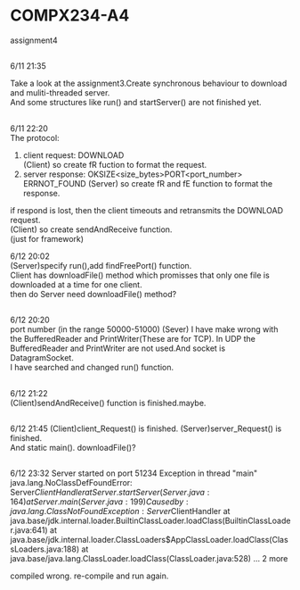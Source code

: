 # COMPX234-A4
assignment4
##
6/11 21:35  

Take a look at the assignment3.Create synchronous behaviour to download and muliti-threaded server.  
And some structures like run() and startServer() are not finished yet.

## 
6/11 22:20  
The protocol:  
1. client request:
DOWNLOAD<filename>  
(Client) so create fR fuction to format the request.  
2. server response:
OK<filename>SIZE<size_bytes>PORT<port_number>  
ERR<filename>NOT_FOUND
(Server) so create fR and fE function to format the response.  

if respond is lost, then the client timeouts and retransmits the DOWNLOAD request.  
(Client) so create sendAndReceive function.  
(just for framework)  

6/12 20:02  
(Server)specify run(),add findFreePort() function.  
Client has downloadFile() method which promisses that only one file is downloaded at a time for one client.  
then do Server need downloadFile() method?  

##
6/12 20:20  
port number (in the range 50000-51000) 
(Sever) I have make wrong with the BufferedReader and PrintWriter(These are for TCP). In UDP the BufferedReader and PrintWriter are not used.And socket is DatagramSocket.  
I have searched and changed run() function.  

##  
6/12 21:22  
(Client)sendAndReceive() function is finished.maybe.

##  
6/12 21:45 
(Client)client_Request()  is finished.
(Server)server_Request()  is finished.  
And static main().
downloadFile()?

##  
6/12 23:32
Server started on port 51234
Exception in thread "main" java.lang.NoClassDefFoundError: Server$ClientHandler
        at Server.startServer(Server.java:164)
        at Server.main(Server.java:199)
Caused by: java.lang.ClassNotFoundException: Server$ClientHandler
        at java.base/jdk.internal.loader.BuiltinClassLoader.loadClass(BuiltinClassLoader.java:641)
        at java.base/jdk.internal.loader.ClassLoaders$AppClassLoader.loadClass(ClassLoaders.java:188)
        at java.base/java.lang.ClassLoader.loadClass(ClassLoader.java:528)
        ... 2 more

compiled wrong.
re-compile and run again.